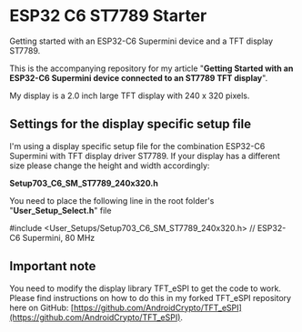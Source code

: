 # ESP32 C6 ST7789 Starter
Getting started with an ESP32-C6 Supermini device and a TFT display ST7789.

This is the accompanying repository for my article "**Getting Started with an ESP32-C6 Supermini device connected to an ST7789 TFT display**".

My display is a 2.0 inch large TFT display with 240 x 320 pixels.

## Settings for the display specific setup file

I'm using a display specific setup file for the combination ESP32-C6 Supermini with TFT display driver ST7789. If your display has a different size please change the height and width accordingly:

**Setup703_C6_SM_ST7789_240x320.h**

You need to place the following line in the root folder's "**User_Setup_Select.h**" file

   #include <User_Setups/Setup703_C6_SM_ST7789_240x320.h> // ESP32-C6 Supermini, 80 MHz

## Important note

You need to modify the display library TFT_eSPI to get the code to work. Please find instructions on how to do this in my forked TFT_eSPI repository here on GitHub: [https://github.com/AndroidCrypto/TFT_eSPI](https://github.com/AndroidCrypto/TFT_eSPI).

